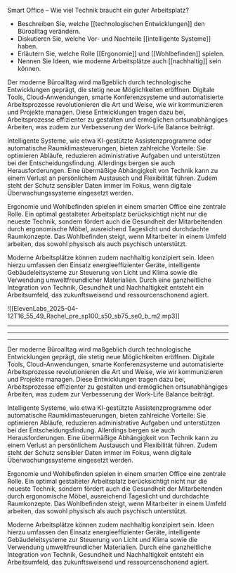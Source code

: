 Smart Office – Wie viel Technik braucht ein guter Arbeitsplatz?
- Beschreiben Sie, welche [[technologischen Entwicklungen]] den Büroalltag verändern.  
- Diskutieren Sie, welche Vor- und Nachteile [[intelligente Systeme]] haben.  
- Erläutern Sie, welche Rolle [[Ergonomie]] und [[Wohlbefinden]] spielen.  
- Nennen Sie Ideen, wie moderne Arbeitsplätze auch [[nachhaltig]] sein können.

Der moderne Büroalltag wird maßgeblich durch technologische Entwicklungen geprägt, die stetig neue Möglichkeiten eröffnen. Digitale Tools, Cloud-Anwendungen, smarte Konferenzsysteme und automatisierte Arbeitsprozesse revolutionieren die Art und Weise, wie wir kommunizieren und Projekte managen. Diese Entwicklungen tragen dazu bei, Arbeitsprozesse effizienter zu gestalten und ermöglichen ortsunabhängiges Arbeiten, was zudem zur Verbesserung der Work-Life Balance beiträgt.

Intelligente Systeme, wie etwa KI-gestützte Assistenzprogramme oder automatische Raumklimasteuerungen, bieten zahlreiche Vorteile: Sie optimieren Abläufe, reduzieren administrative Aufgaben und unterstützen bei der Entscheidungsfindung. Allerdings bergen sie auch Herausforderungen. Eine übermäßige Abhängigkeit von Technik kann zu einem Verlust an persönlichem Austausch und Flexibilität führen. Zudem steht der Schutz sensibler Daten immer im Fokus, wenn digitale Überwachungssysteme eingesetzt werden.

Ergonomie und Wohlbefinden spielen in einem smarten Office eine zentrale Rolle. Ein optimal gestalteter Arbeitsplatz berücksichtigt nicht nur die neueste Technik, sondern fördert auch die Gesundheit der Mitarbeitenden durch ergonomische Möbel, ausreichend Tageslicht und durchdachte Raumkonzepte. Das Wohlbefinden steigt, wenn Mitarbeiter in einem Umfeld arbeiten, das sowohl physisch als auch psychisch unterstützt.

Moderne Arbeitsplätze können zudem nachhaltig konzipiert sein. Ideen hierzu umfassen den Einsatz energieeffizienter Geräte, intelligente Gebäudeleitsysteme zur Steuerung von Licht und Klima sowie die Verwendung umweltfreundlicher Materialien. Durch eine ganzheitliche Integration von Technik, Gesundheit und Nachhaltigkeit entsteht ein Arbeitsumfeld, das zukunftsweisend und ressourcenschonend agiert.


![[ElevenLabs_2025-04-12T16_55_49_Rachel_pre_sp100_s50_sb75_se0_b_m2.mp3]]

---
---
---

Der moderne Büroalltag wird maßgeblich durch technologische Entwicklungen geprägt, die stetig neue Möglichkeiten eröffnen. Digitale Tools, Cloud-Anwendungen, smarte Konferenzsysteme und automatisierte Arbeitsprozesse revolutionieren die Art und Weise, wie wir kommunizieren und Projekte managen. Diese Entwicklungen tragen dazu bei, Arbeitsprozesse effizienter zu gestalten und ermöglichen ortsunabhängiges Arbeiten, was zudem zur Verbesserung der Work-Life Balance beiträgt.

Intelligente Systeme, wie etwa KI-gestützte Assistenzprogramme oder automatische Raumklimasteuerungen, bieten zahlreiche Vorteile: Sie optimieren Abläufe, reduzieren administrative Aufgaben und unterstützen bei der Entscheidungsfindung. Allerdings bergen sie auch Herausforderungen. Eine übermäßige Abhängigkeit von Technik kann zu einem Verlust an persönlichem Austausch und Flexibilität führen. Zudem steht der Schutz sensibler Daten immer im Fokus, wenn digitale Überwachungssysteme eingesetzt werden.

Ergonomie und Wohlbefinden spielen in einem smarten Office eine zentrale Rolle. Ein optimal gestalteter Arbeitsplatz berücksichtigt nicht nur die neueste Technik, sondern fördert auch die Gesundheit der Mitarbeitenden durch ergonomische Möbel, ausreichend Tageslicht und durchdachte Raumkonzepte. Das Wohlbefinden steigt, wenn Mitarbeiter in einem Umfeld arbeiten, das sowohl physisch als auch psychisch unterstützt.

Moderne Arbeitsplätze können zudem nachhaltig konzipiert sein. Ideen hierzu umfassen den Einsatz energieeffizienter Geräte, intelligente Gebäudeleitsysteme zur Steuerung von Licht und Klima sowie die Verwendung umweltfreundlicher Materialien. Durch eine ganzheitliche Integration von Technik, Gesundheit und Nachhaltigkeit entsteht ein Arbeitsumfeld, das zukunftsweisend und ressourcenschonend agiert.